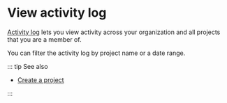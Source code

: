 # View activity log

[Activity log](https://console.chainstack.com/events) lets you view activity across your organization and all projects that you are a member of.

You can filter the activity log by project name or a date range.

::: tip See also

* [Create a project](/platform/create-a-project)

:::
